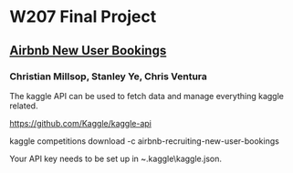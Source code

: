 # W207 Final Project
## [Airbnb New User Bookings](https://www.kaggle.com/c/airbnb-recruiting-new-user-bookings/data)

### Christian Millsop, Stanley Ye, Chris Ventura


The kaggle API can be used to fetch data and manage everything kaggle related.

https://github.com/Kaggle/kaggle-api

kaggle competitions download -c airbnb-recruiting-new-user-bookings

Your API key needs to be set up in ~\.kaggle\kaggle.json.

